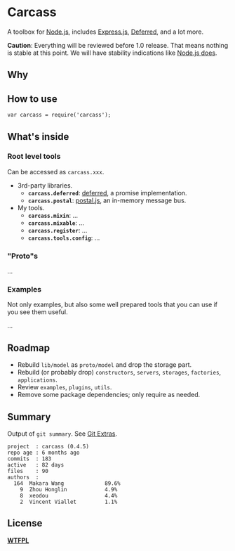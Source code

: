 # Carcass

A toolbox for [Node.js](http://nodejs.org/), includes [Express.js](http://expressjs.com/), [Deferred](https://github.com/medikoo/deferred), and a lot more.

**Caution**: Everything will be reviewed before 1.0 release. That means nothing is stable at this point. We will have stability indications like [Node.js does](http://nodejs.org/api/documentation.html#documentation_stability_index).

## Why

## How to use

`var carcass = require('carcass');`

## What's inside

### Root level tools

Can be accessed as `carcass.xxx`.

* 3rd-party libraries.
    * **`carcass.deferred`**: [deferred](https://github.com/medikoo/deferred), a promise implementation.
    * **`carcass.postal`**: [postal.js](https://github.com/postaljs/postal.js), an in-memory message bus.
* My tools.
    * **`carcass.mixin`**: ...
    * **`carcass.mixable`**: ...
    * **`carcass.register`**: ...
    * **`carcass.tools.config`**: ...

### "Proto"s

...

### Examples

Not only examples, but also some well prepared tools that you can use if you see them useful.

...

## Roadmap

* Rebuild `lib/model` as `proto/model` and drop the storage part.
* Rebuild (or probably drop) `constructors`, `servers`, `storages`, `factories`, `applications`.
* Review `examples`, `plugins`, `utils`.
* Remove some package dependencies; only require as needed.

## Summary

Output of `git summary`. See [Git Extras](https://github.com/visionmedia/git-extras).

```
project  : carcass (0.4.5)
repo age : 6 months ago
commits  : 183
active   : 82 days
files    : 90
authors  :
  164  Makara Wang             89.6%
    9  Zhou Honglin            4.9%
    8  xeodou                  4.4%
    2  Vincent Viallet         1.1%
```

## License

**[WTFPL](http://en.wikipedia.org/wiki/WTFPL)**
